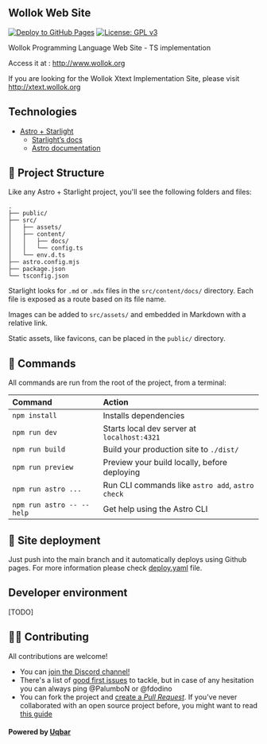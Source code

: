 
## Wollok Web Site

[![Deploy to GitHub Pages](https://github.com/uqbar-project/website-wollok-ts/actions/workflows/deploy.yaml/badge.svg)](https://github.com/uqbar-project/website-wollok-ts/actions/workflows/deploy.yaml) [![License: GPL v3](https://img.shields.io/badge/License-GPLv3-blue.svg)](https://www.gnu.org/licenses/gpl-3.0)

Wollok Programming Language Web Site - TS implementation

Access it at : http://www.wollok.org

If you are looking for the Wollok Xtext Implementation Site, please visit http://xtext.wollok.org


## Technologies

- [Astro + Starlight](https://starlight.astro.build)
  - [Starlight’s docs](https://starlight.astro.build/)
  - [Astro documentation](https://docs.astro.build)

## 🚀 Project Structure

Like any Astro + Starlight project, you'll see the following folders and files:

```
.
├── public/
├── src/
│   ├── assets/
│   ├── content/
│   │   ├── docs/
│   │   └── config.ts
│   └── env.d.ts
├── astro.config.mjs
├── package.json
└── tsconfig.json
```

Starlight looks for `.md` or `.mdx` files in the `src/content/docs/` directory. Each file is exposed as a route based on its file name.

Images can be added to `src/assets/` and embedded in Markdown with a relative link.

Static assets, like favicons, can be placed in the `public/` directory.

## 🧞 Commands

All commands are run from the root of the project, from a terminal:

| Command                   | Action                                           |
| :------------------------ | :----------------------------------------------- |
| `npm install`             | Installs dependencies                            |
| `npm run dev`             | Starts local dev server at `localhost:4321`      |
| `npm run build`           | Build your production site to `./dist/`          |
| `npm run preview`         | Preview your build locally, before deploying     |
| `npm run astro ...`       | Run CLI commands like `astro add`, `astro check` |
| `npm run astro -- --help` | Get help using the Astro CLI                     |

## 🚀 Site deployment

Just push into the main branch and it automatically deploys using Github pages. For more information please check [deploy.yaml](./.github/workflows/deploy.yaml) file.

## Developer environment

[TODO]

## 👩‍💻 Contributing

All contributions are welcome!

- You can [join the Discord channel!](https://discord.gg/ZstgCPKEaa)
- There's a list of [good first issues](https://github.com/uqbar-project/website-wollok-ts/issues?q=is%3Aissue+is%3Aopen+label%3A%22good+first+issue%22) to tackle, but in case of any hesitation you can always ping @PalumboN or @fdodino
- You can fork the project and [create a *Pull Request*](https://help.github.com/articles/creating-a-pull-request-from-a-fork/). If you've never collaborated with an open source project before, you might want to read [this guide](https://akrabat.com/the-beginners-guide-to-contributing-to-a-github-project/)


#### Powered by [Uqbar](https://uqbar.org/)